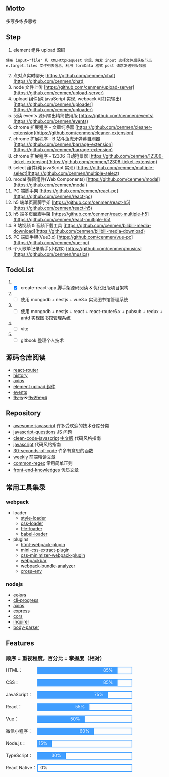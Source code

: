## Motto

多写多练多思考

## Step

1. element 组件 upload 源码

```
使用 input="file" 和 XMLHttpRequest 实现，触发 input 选择文件后获取节点 e.target.files 文件列表信息，利用 formData 格式 post 请求发送到服务器
```

2. 点对点实时聊天 [https://github.com/cenmen/chat](https://github.com/cenmen/chat)
3. node 文件上传 [https://github.com/cenmen/upload-server](https://github.com/cenmen/upload-server)
4. upload 组件(纯 javaScript 实现, webpack 可打包输出) [https://github.com/cenmen/uploader](https://github.com/cenmen/uploader)
5. 阅读 events 源码输出精简使用版 [https://github.com/cenmen/events](https://github.com/cenmen/events)
6. chrome 扩展程序 - 文章纯净器 [https://github.com/cenmen/cleaner-extension](https://github.com/cenmen/cleaner-extension)
7. chrome 扩展程序 - B 站斗鱼虎牙弹幕自刷器 [https://github.com/cenmen/barrage-extension](https://github.com/cenmen/barrage-extension)
8. chrome 扩展程序 - 12306 自动抢票器 [https://github.com/cenmen/12306-ticket-extension](https://github.com/cenmen/12306-ticket-extension)
9. select 组件(纯 javaScript 实现) [https://github.com/cenmen/multiple-select](https://github.com/cenmen/multiple-select)
10. modal 弹窗组件(Web Components) [https://github.com/cenmen/modal](https://github.com/cenmen/modal)
11. PC 端脚手架 [https://github.com/cenmen/react-pc](https://github.com/cenmen/react-pc)
12. h5 端单页面脚手架 [https://github.com/cenmen/react-h5](https://github.com/cenmen/react-h5)
13. h5 端多页面脚手架 [https://github.com/cenmen/react-multiple-h5](https://github.com/cenmen/react-multiple-h5)
14. B 站视频 & 音频下载工具 [https://github.com/cenmen/bilibili-media-download](https://github.com/cenmen/bilibili-media-download)
15. PC 端脚手架(Vue3.x) [https://github.com/cenmen/vue-pc](https://github.com/cenmen/vue-pc)
16. 个人歌单记录助手(小程序) [https://github.com/cenmen/musics](https://github.com/cenmen/musics)

## TodoList

1. - [x] create-react-app 脚手架源码阅读 & 优化旧版项目架构
2. - [ ] 使用 mongodb + nestjs + vue3.x 实现图书馆管理系统
3. - [ ] 使用 mongodb + nestjs + react + react-router6.x + pubsub + redux + antd 实现图书馆管理系统
4. - [ ] vite
5. - [ ] gitbook 整理个人技术

## 源码仓库阅读

- [react-router](https://github.com/remix-run/react-router)
- [history](https://github.com/remix-run/history)
- [axios](https://github.com/axios/axios)
- [element upload 组件](https://github.com/ElemeFE/element/tree/dev/packages/upload)
- [events](https://github.com/browserify/events)
- ~~[flv.js](https://github.com/bilibili/flv.js) & [flv2fmp4](https://github.com/332065255/flv2fmp4)~~

## Repository

- [awesome-javascript](https://github.com/sorrycc/awesome-javascript) 许多受欢迎的技术仓库分类
- [javascript-questions](https://github.com/lydiahallie/javascript-questions) JS 问题
- [clean-code-javascript](https://github.com/ryanmcdermott/clean-code-javascript) [中文版](https://github.com/beginor/clean-code-javascript) 代码风格指南
- [javascript](https://github.com/airbnb/javascript) 代码风格指南
- [30-seconds-of-code](https://github.com/30-seconds/30-seconds-of-code) 许多有意思的函数
- [weekly](https://github.com/ascoders/weekly) 前端精读文章
- [common-regex](https://github.com/cdoco/common-regex) 常用简单正则
- [front-end-knowledges](https://github.com/dennis-jiang/Front-End-Knowledges) 优质文章

## 常用工具集录

### webpack

- loader
  - [style-loader]()
  - [css-loader]()
  - ~~[file-loader]()~~
  - [babel-loader]()
- plugins
  - [html-webpack-plugin]()
  - [mini-css-extract-plugin]()
  - [css-minimizer-webpack-plugin]()
  - [webpackbar]()
  - [webpack-bundle-analyzer]()
  - [cross-env]()

### nodejs

- ~~[colors](https://github.com/Marak/colors.js)~~
- [cli-progress](https://github.com/npkgz/cli-progress)
- [axios](https://github.com/axios/axios)
- [express](https://github.com/expressjs/express)
- [cors](https://github.com/expressjs/cors)
- [inquirer](https://github.com/SBoudrias/Inquirer.js)
- [body-parser]()

## Features
### 顺序 = 重视程度，百分比 = 掌握度（相对）
<style>
  label {
    width: 100px;
  }

  .item {
    display: flex;
    margin-top: 15px;
  }

  .progress {
    height: 20px;
    width: 300px;
    display: flex;
    border: 2px solid #409eff;
  }

  .filled {
    width: 240px;
    background-color: #409eff;
    color: white;
    text-align: right;
  }

  .percent {
    margin-right: 15px;
  }
</style>
<div>
  <div class="item">
    <label>HTML：</label>
    <div class="progress">
      <!-- 父容器 300px 根据百分比写 width -->
      <div class="filled" style="width:255px;">
        <span class="percent">85%</span>
      </div>
      <div></div>
    </div>
  </div>
  <div class="item">
    <label>CSS：</label>
    <div class="progress">
      <div class="filled" style="width:255px;">
        <span class="percent">85%</span>
      </div>
      <div></div>
    </div>
  </div>
  <div class="item">
    <label>JavaScript：</label>
    <div class="progress">
      <div class="filled" style="width:225px;">
        <span class="percent">75%</span>
      </div>
      <div></div>
    </div>
  </div>
  <div class="item">
    <label>React：</label>
    <div class="progress">
      <div class="filled" style="width:165px;">
        <span class="percent">55%</span>
      </div>
      <div></div>
    </div>
  </div>
  <div class="item">
    <label>Vue：</label>
    <div class="progress">
      <div class="filled" style="width:150px;">
        <span class="percent">50%</span>
      </div>
      <div></div>
    </div>
  </div>
  <div class="item">
    <label>微信小程序：</label>
    <div class="progress">
      <div class="filled" style="width:180px;">
        <span class="percent">60%</span>
      </div>
      <div></div>
    </div>
  </div>
  <div class="item">
    <label>Node.js：</label>
    <div class="progress">
      <div class="filled" style="width:45px;">
        <span class="percent">15%</span>
      </div>
      <div></div>
    </div>
  </div>
  <div class="item">
    <label>TypeScript：</label>
    <div class="progress">
      <div class="filled" style="width:90px;">
        <span class="percent">30%</span>
      </div>
      <div></div>
    </div>
  </div>
  <div class="item">
    <label>React Native：</label>
    <div class="progress">
      <div class="filled" style="width:0px;">
      </div>
      <div><span>&nbsp;&nbsp;0%</span></div>
    </div>
  </div>
</div>
